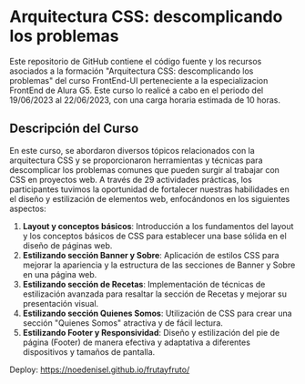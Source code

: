 # Arquitectura CSS: descomplicando los problemas

Este repositorio de GitHub contiene el código fuente y los recursos asociados a la formación "Arquitectura CSS: descomplicando los problemas" del curso FrontEnd-UI perteneciente a la especializacion FrontEnd de Alura G5. 
Este curso lo realicé a cabo en el periodo del 19/06/2023 al 22/06/2023, con una carga horaria estimada de 10 horas.

## Descripción del Curso
En este curso, se abordaron diversos tópicos relacionados con la arquitectura CSS y se proporcionaron herramientas y técnicas para descomplicar los problemas comunes que pueden surgir al trabajar con CSS en proyectos web. A través de 29 actividades prácticas, los participantes tuvimos la oportunidad de fortalecer nuestras habilidades en el diseño y estilización de elementos web, enfocándonos en los siguientes aspectos:

1. **Layout y conceptos básicos**: Introducción a los fundamentos del layout y los conceptos básicos de CSS para establecer una base sólida en el diseño de páginas web.
2. **Estilizando sección Banner y Sobre**: Aplicación de estilos CSS para mejorar la apariencia y la estructura de las secciones de Banner y Sobre en una página web.
3. **Estilizando sección de Recetas**: Implementación de técnicas de estilización avanzada para resaltar la sección de Recetas y mejorar su presentación visual.
4. **Estilizando sección Quienes Somos**: Utilización de CSS para crear una sección "Quienes Somos" atractiva y de fácil lectura.
5. **Estilizando Footer y Responsividad**: Diseño y estilización del pie de página (Footer) de manera efectiva y adaptativa a diferentes dispositivos y tamaños de pantalla.


Deploy: https://noedenisel.github.io/frutayfruto/
